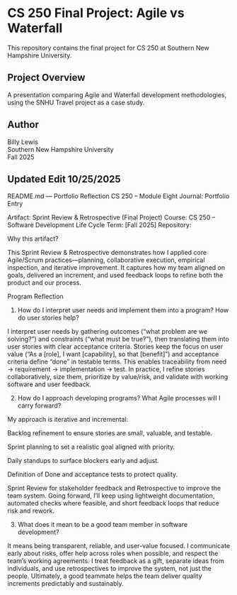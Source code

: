 # CS 250 Final Project: Agile vs Waterfall

This repository contains the final project for CS 250 at Southern New Hampshire University.

## Project Overview

A presentation comparing Agile and Waterfall development methodologies, using the SNHU Travel project as a case study.

## Author

Billy Lewis  
Southern New Hampshire University  
Fall 2025

## Updated Edit 10/25/2025
README.md — Portfolio Reflection
CS 250 – Module Eight Journal: Portfolio Entry

Artifact: Sprint Review & Retrospective (Final Project)
Course: CS 250 – Software Development Life Cycle
Term: [Fall 2025]
Repository:

Why this artifact?

This Sprint Review & Retrospective demonstrates how I applied core Agile/Scrum practices—planning, collaborative execution, empirical inspection, and iterative improvement. It captures how my team aligned on goals, delivered an increment, and used feedback loops to refine both the product and our process.

Program Reflection
1) How do I interpret user needs and implement them into a program? How do user stories help?

I interpret user needs by gathering outcomes (“what problem are we solving?”) and constraints (“what must be true?”), then translating them into user stories with clear acceptance criteria. Stories keep the focus on user value (“As a [role], I want [capability], so that [benefit]”) and acceptance criteria define “done” in testable terms. This enables traceability from need → requirement → implementation → test. In practice, I refine stories collaboratively, size them, prioritize by value/risk, and validate with working software and user feedback.

2) How do I approach developing programs? What Agile processes will I carry forward?

My approach is iterative and incremental:

Backlog refinement to ensure stories are small, valuable, and testable.

Sprint planning to set a realistic goal aligned with priority.

Daily standups to surface blockers early and adjust.

Definition of Done and acceptance tests to protect quality.

Sprint Review for stakeholder feedback and Retrospective to improve the team system.
Going forward, I’ll keep using lightweight documentation, automated checks where feasible, and short feedback loops that reduce risk and rework.

3) What does it mean to be a good team member in software development?

It means being transparent, reliable, and user-value focused. I communicate early about risks, offer help across roles when possible, and respect the team’s working agreements. I treat feedback as a gift, separate ideas from individuals, and use retrospectives to improve the system, not just the people. Ultimately, a good teammate helps the team deliver quality increments predictably and sustainably.
